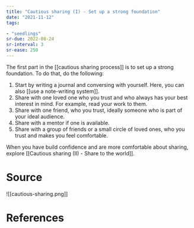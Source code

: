 ```yaml
---
title: "Cautious sharing (I) - Set up a strong foundation"
date: "2021-11-12"
tags:

- "seedlings"
sr-due: 2022-08-24
sr-interval: 3
sr-ease: 250
---
```


The first part in the [[cautious sharing process]] is to set up a strong foundation. To do that, do the following:

1. Start by writing a journal and conversing with yourself. Here, you can also [[use a note-writing system]].
2. Share with one loved one who you trust and who always has your best interest in mind. For example, read your work to them.
3. Share with one friend, who you trust, ideally someone who is part of your ideal audience.
4. Share with a mentor if one is available.
5. Share with a group of friends or a small circle of loved ones, who you trust and makes you feel comfortable.

When you have build confidence and are more comfortable about sharing, explore [[Cautious sharing (II) - Share to the world]].

# Source

![[cautious-sharing.png]]

# References

